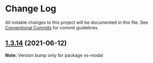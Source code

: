 # Change Log

All notable changes to this project will be documented in this file.
See [Conventional Commits](https://conventionalcommits.org) for commit guidelines.

## [1.3.14](https://github.com/ashwinkshenoy/vue-simple/compare/v1.3.13...v1.3.14) (2021-06-12)

**Note:** Version bump only for package vs-modal

